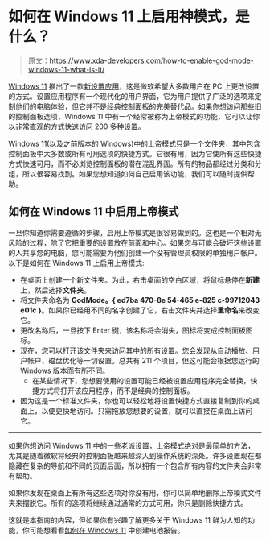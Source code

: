 # 如何在 Windows 11 上启用神模式，是什么？

> 原文：<https://www.xda-developers.com/how-to-enable-god-mode-windows-11-what-is-it/>

[Windows 11](https://www.xda-developers.com/windows-11/) 推出了一款[新设置应用](https://www.xda-developers.com/windows-11-settings/)，这是微软希望大多数用户在 PC 上更改设置的方式。设置应用程序有一个现代化的用户界面，它为用户提供了广泛的选项来定制他们的电脑体验，但它并不是经典控制面板的完美替代品。如果你想访问那些旧的控制面板选项，Windows 11 中有一个经常被称为上帝模式的功能，它可以让你以非常直观的方式快速访问 200 多种设置。

Windows 11(以及之前版本的 Windows)中的上帝模式只是一个文件夹，其中包含控制面板中大多数或所有可用选项的快捷方式。它很有用，因为它使所有这些快捷方式快速可用，而不必浏览控制面板的潜在混乱界面。所有的物品都经过分类和分组，所以很容易找到。如果您想知道如何自己启用该功能，我们可以随时提供帮助。

## 如何在 Windows 11 中启用上帝模式

一旦你知道你需要遵循的步骤，启用上帝模式是很容易做到的。这也是一个相对无风险的过程，除了它把重要的设置放在前面和中心。如果您与可能会破坏这些设置的人共享您的电脑，您可能需要为他们创建一个没有管理员权限的单独用户帐户。以下是如何在 Windows 11 上启用上帝模式:

*   在桌面上创建一个新文件夹。为此，右击桌面的空白区域，将鼠标悬停在**新建**上，然后选择**文件夹**。
*   将文件夹命名为 **GodMode。{ ed7ba 470-8e 54-465 e-825 c-99712043 e01c }**。如果你已经用不同的名字创建了它，右击文件夹并选择**重命名**来改变它。
*   更改名称后，一旦按下 Enter 键，该名称将会消失，图标将变成控制面板图标。
*   现在，您可以打开该文件夹来访问其中的所有设置。您会发现从自动播放、用户帐户、磁盘优化等一切设置。总共有 211 个项目，但这可能会根据您运行的 Windows 版本而有所不同。
    *   在某些情况下，您想要使用的设置可能已经被设置应用程序完全替换，快捷方式将打开该应用程序，而不是经典的控制面板。
*   因为这是一个标准文件夹，你也可以轻松地将设置快捷方式直接复制到你的桌面上，以便更快地访问。只需拖放您想要的设置，就可以直接在桌面上访问它。

* * *

如果你想访问 Windows 11 中的一些老派设置，上帝模式绝对是最简单的方法，尤其是随着微软将经典的控制面板越来越深入到操作系统的深处。许多设置现在都隐藏在复杂的导航和不同的页面后面，所以拥有一个包含所有内容的文件夹会非常有帮助。

如果你发现在桌面上有所有这些选项对你没有用，你可以简单地删除上帝模式文件夹来摆脱它。所有的选项将继续通过通常的方式可用，你只是删除快捷方式。

这就是本指南的内容，但如果你有兴趣了解更多关于 Windows 11 鲜为人知的功能，你可能想看看[如何在 Windows 11](https://www.xda-developers.com/how-to-create-battery-report-windows-11/) 中创建电池报告。